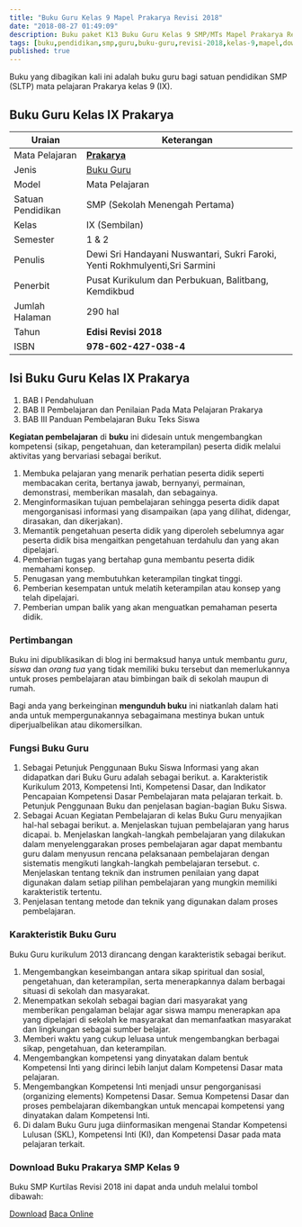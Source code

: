 ```yaml
---
title: "Buku Guru Kelas 9 Mapel Prakarya Revisi 2018"
date: "2018-08-27 01:49:09"
description: Buku paket K13 Buku Guru Kelas 9 SMP/MTs Mapel Prakarya Revisi 2018 sebagai referensi dalam pelaksanaan pembelajaran Prakarya SMP/MTs kelas IX.
tags: [buku,pendidikan,smp,guru,buku-guru,revisi-2018,kelas-9,mapel,download]
published: true
---
```


<script type="application/ld+json">
{
  "@context":"http://schema.org",
  "@type":"Book",
  "name" : "{{ page.title }}",
  "author": {
    "@type":"Person",
    "name":"Dewi Sri Handayani Nuswantari, Sukri Faroki, Yenti Rokhmulyenti,Sri Sarmini"},
  "url" : "{{ site.url }}{{ page.url }}",
  "workExample" : [{
    "@type": "Book",
    "isbn": "978-602-427-038-4",
    "bookEdition": "Revisi 2018",
    "bookFormat": "http://schema.org/Hardcover",
    "potentialAction":{
    "@type":"ReadAction",
    "target":
      {
        "@type":"EntryPoint",
        "urlTemplate":"{{ site.url }}{{ page.url }}",
        "actionPlatform":[
          "http://schema.org/DesktopWebPlatform",
          "http://schema.org/IOSPlatform",
          "http://schema.org/AndroidPlatform"
        ]
      }
      }
    }
    ]
    }
 
</script>

Buku yang dibagikan kali ini adalah buku guru bagi satuan pendidikan SMP (SLTP) mata pelajaran Prakarya kelas 9 (IX).

## Buku Guru Kelas IX Prakarya

|Uraian|Keterangan|
| --- | --- |
|Mata Pelajaran|<a href="/bse/buku-guru-kelas-9-smp-mapel-prakarya-revisi-2018.html" title="Buku Guru Kelas 9 SMP/MTs Mapel Prakarya Revisi 2018"><strong>Prakarya</strong></a>|
|Jenis|<a href="/bse" title="Buku Guru" target="_blank">Buku Guru</a>|
|Model|Mata Pelajaran|
|Satuan Pendidikan|SMP (Sekolah Menengah Pertama)|
Kelas|IX (Sembilan)|
|Semester|1 & 2 |
Penulis|Dewi Sri Handayani Nuswantari, Sukri Faroki, Yenti Rokhmulyenti,Sri Sarmini|
|Penerbit|Pusat Kurikulum dan Perbukuan, Balitbang, Kemdikbud|
|Jumlah Halaman|290 hal|
|Tahun|<strong>Edisi Revisi 2018</strong>|
|ISBN|<strong>978-602-427-038-4</strong>|

## Isi Buku Guru Kelas IX Prakarya
1. BAB I Pendahuluan
2. BAB II Pembelajaran dan Penilaian Pada Mata Pelajaran Prakarya
3. BAB III Panduan Pembelajaran Buku Teks Siswa

<b>Kegiatan pembelajaran</b> di <b>buku</b> ini didesain untuk mengembangkan kompetensi (sikap, pengetahuan, dan keterampilan) peserta didik melalui aktivitas yang bervariasi sebagai berikut.
<ol><li>Membuka pelajaran yang menarik perhatian peserta didik seperti membacakan cerita, bertanya jawab, bernyanyi, permainan, demonstrasi, memberikan masalah, dan sebagainya.</li><li>Menginformasikan tujuan pembelajaran sehingga peserta didik dapat mengorganisasi informasi yang disampaikan (apa yang dilihat, didengar, dirasakan, dan dikerjakan).</li><li>Memantik pengetahuan peserta didik yang diperoleh sebelumnya agar peserta didik bisa mengaitkan pengetahuan terdahulu dan yang akan dipelajari.</li><li>Pemberian tugas yang bertahap guna membantu peserta didik memahami konsep.</li><li>Penugasan yang membutuhkan keterampilan tingkat tinggi.</li><li>Pemberian kesempatan untuk melatih keterampilan atau konsep yang telah dipelajari.</li><li>Pemberian umpan balik yang akan menguatkan pemahaman peserta didik.</li></ol>
  
### Pertimbangan
Buku ini dipublikasikan di blog ini bermaksud hanya untuk membantu _guru_, _siswa_ dan _orang tua_ yang tidak memiliki buku tersebut dan memerlukannya untuk proses pembelajaran atau bimbingan baik di sekolah maupun di rumah.

Bagi anda yang berkeinginan <b>mengunduh buku</b> ini niatkanlah dalam hati anda untuk mempergunakannya sebagaimana mestinya bukan untuk diperjualbelikan atau dikomersilkan.
### Fungsi Buku Guru
1. Sebagai Petunjuk Penggunaan Buku Siswa
Informasi yang akan didapatkan dari Buku Guru adalah sebagai berikut.
a. Karakteristik Kurikulum 2013, Kompetensi Inti, Kompetensi Dasar, dan Indikator Pencapaian Kompetensi Dasar Pembelajaran mata pelajaran terkait.
b. Petunjuk Penggunaan Buku dan penjelasan bagian-bagian Buku Siswa.
2. Sebagai Acuan Kegiatan Pembelajaran di kelas
Buku Guru menyajikan hal-hal sebagai berikut.
a. Menjelaskan tujuan pembelajaran yang harus dicapai.
b. Menjelaskan langkah-langkah pembelajaran yang dilakukan dalam menyelenggarakan proses pembelajaran agar dapat membantu guru dalam menyusun rencana pelaksanaan pembelajaran dengan sistematis mengikuti langkah-langkah pembelajaran tersebut.
c. Menjelaskan tentang teknik dan instrumen penilaian yang dapat digunakan dalam setiap pilihan pembelajaran yang mungkin memiliki karakteristik tertentu.
3. Penjelasan tentang metode dan teknik yang digunakan dalam proses pembelajaran.

### Karakteristik Buku Guru
Buku Guru kurikulum 2013 dirancang dengan karakteristik sebagai berikut.

1. Mengembangkan keseimbangan antara sikap spiritual dan sosial, pengetahuan, dan keterampilan, serta menerapkannya dalam berbagai situasi di sekolah dan masyarakat.
2. Menempatkan sekolah sebagai bagian dari masyarakat yang memberikan pengalaman belajar agar siswa mampu menerapkan apa yang dipelajari di sekolah ke masyarakat dan memanfaatkan masyarakat dan lingkungan sebagai sumber belajar.
3. Memberi waktu yang cukup leluasa untuk mengembangkan berbagai sikap, pengetahuan, dan keterampilan.
4. Mengembangkan kompetensi yang dinyatakan dalam bentuk Kompetensi Inti yang dirinci lebih lanjut dalam Kompetensi Dasar mata pelajaran.
5. Mengembangkan Kompetensi Inti menjadi unsur pengorganisasi (organizing elements) Kompetensi Dasar. Semua Kompetensi Dasar dan proses pembelajaran dikembangkan untuk mencapai kompetensi yang dinyatakan dalam Kompetensi Inti.
6. Di dalam Buku Guru juga diinformasikan mengenai Standar Kompetensi Lulusan (SKL), Kompetensi Inti (KI), dan Kompetensi Dasar pada mata pelajaran terkait. 

### Download Buku Prakarya SMP Kelas 9
Buku SMP Kurtilas Revisi 2018 ini dapat anda unduh melalui tombol dibawah:
<p class="center"><a class="button download" href="https://docs.google.com/uc?export=download&id=1XNtZcJ9wCytkZaT40wLeeCUSfEQhEwke" rel="nofollow" target="_blank" title="Download">Download</a>
<a class="button demo open-dialog" href="https://drive.google.com/file/d/1XNtZcJ9wCytkZaT40wLeeCUSfEQhEwke/preview" Title="Baca Online" rel="nofollow">Baca Online</a></p>
